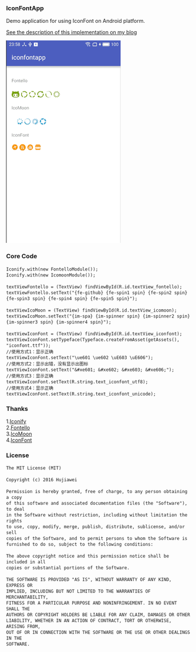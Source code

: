 ### IconFontApp

Demo application for using IconFont on Android platform.

[See the description of this implementation on my blog](http://hujiaweibujidao.github.io/blog/2016/06/25/Ways-to-Use-Icons-on-Android-2/)

![img](iconfont.gif)

### Core Code

```
Iconify.with(new FontelloModule());
Iconify.with(new IcomoonModule());

textViewFontello = (TextView) findViewById(R.id.textView_fontello);
textViewFontello.setText("{fe-github} {fe-spin1 spin} {fe-spin2 spin} {fe-spin3 spin} {fe-spin4 spin} {fe-spin5 spin}");

textViewIcoMoon = (TextView) findViewById(R.id.textView_icomoon);
textViewIcoMoon.setText("{im-spa} {im-spinner spin} {im-spinner2 spin} {im-spinner3 spin} {im-spinner4 spin}");

textViewIconFont = (TextView) findViewById(R.id.textView_iconfont);
textViewIconFont.setTypeface(Typeface.createFromAsset(getAssets(), "iconfont.ttf"));
//使用方式1：显示正确
textViewIconFont.setText("\ue601 \ue602 \uE603 \uE606");
//使用方式2：显示出错，没有显示出图标
textViewIconFont.setText("&#xe601; &#xe602; &#xe603; &#xe606;");
//使用方式3：显示正确
textViewIconFont.setText(R.string.text_iconfont_utf8);
//使用方式4：显示正确
textViewIconFont.setText(R.string.text_iconfont_unicode);
```

### Thanks

1.[Iconify](https://github.com/JoanZapata/android-iconify)     
2.[Fontello](https://github.com/fontello/fontello)      
3.[IcoMoon](https://icomoon.io/app/)     
4.[IconFont](http://www.iconfont.cn/)       

### License

```
The MIT License (MIT)

Copyright (c) 2016 Hujiawei

Permission is hereby granted, free of charge, to any person obtaining a copy
of this software and associated documentation files (the "Software"), to deal
in the Software without restriction, including without limitation the rights
to use, copy, modify, merge, publish, distribute, sublicense, and/or sell
copies of the Software, and to permit persons to whom the Software is
furnished to do so, subject to the following conditions:

The above copyright notice and this permission notice shall be included in all
copies or substantial portions of the Software.

THE SOFTWARE IS PROVIDED "AS IS", WITHOUT WARRANTY OF ANY KIND, EXPRESS OR
IMPLIED, INCLUDING BUT NOT LIMITED TO THE WARRANTIES OF MERCHANTABILITY,
FITNESS FOR A PARTICULAR PURPOSE AND NONINFRINGEMENT. IN NO EVENT SHALL THE
AUTHORS OR COPYRIGHT HOLDERS BE LIABLE FOR ANY CLAIM, DAMAGES OR OTHER
LIABILITY, WHETHER IN AN ACTION OF CONTRACT, TORT OR OTHERWISE, ARISING FROM,
OUT OF OR IN CONNECTION WITH THE SOFTWARE OR THE USE OR OTHER DEALINGS IN THE
SOFTWARE.
```